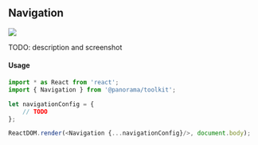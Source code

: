 ## Navigation

<a href='./Navigation.jsx'><img src='https://cloud.githubusercontent.com/assets/1127259/11770145/7434fc84-a1ac-11e5-9bf4-8a797d19fb8d.png'></a>

TODO: description and screenshot


#### Usage
```js
import * as React from 'react';
import { Navigation } from '@panorama/toolkit';

let navigationConfig = {
	// TODO
};

ReactDOM.render(<Navigation {...navigationConfig}/>, document.body);
```
